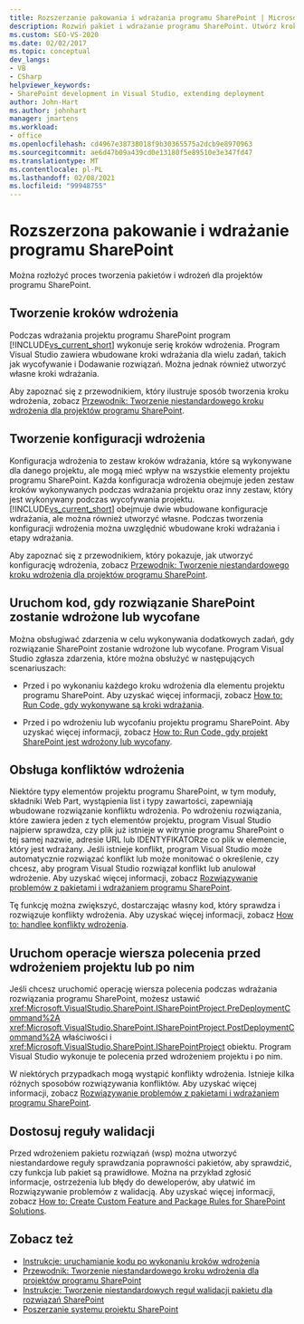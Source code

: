 ```yaml
---
title: Rozszerzanie pakowania i wdrażania programu SharePoint | Microsoft Docs
description: Rozwiń pakiet i wdrażanie programu SharePoint. Utwórz kroki wdrażania i konfiguracje. Obsłuż konflikty wdrożenia. Dostosuj reguły sprawdzania poprawności.
ms.custom: SEO-VS-2020
ms.date: 02/02/2017
ms.topic: conceptual
dev_langs:
- VB
- CSharp
helpviewer_keywords:
- SharePoint development in Visual Studio, extending deployment
author: John-Hart
ms.author: johnhart
manager: jmartens
ms.workload:
- office
ms.openlocfilehash: cd4967e38738018f9b30365575a2dcb9e8970963
ms.sourcegitcommit: ae6d47b09a439cd0e13180f5e89510e3e347fd47
ms.translationtype: MT
ms.contentlocale: pl-PL
ms.lasthandoff: 02/08/2021
ms.locfileid: "99948755"
---
```

# <a name="extend-sharepoint-packaging-and-deployment"></a>Rozszerzona pakowanie i wdrażanie programu SharePoint
  Można rozłożyć proces tworzenia pakietów i wdrożeń dla projektów programu SharePoint.

## <a name="create-deployment-steps"></a>Tworzenie kroków wdrożenia
 Podczas wdrażania projektu programu SharePoint program [!INCLUDE[vs_current_short](../sharepoint/includes/vs-current-short-md.md)] wykonuje serię kroków wdrożenia. Program Visual Studio zawiera wbudowane kroki wdrażania dla wielu zadań, takich jak wycofywanie i Dodawanie rozwiązań. Można jednak również utworzyć własne kroki wdrażania.

 Aby zapoznać się z przewodnikiem, który ilustruje sposób tworzenia kroku wdrożenia, zobacz [Przewodnik: Tworzenie niestandardowego kroku wdrożenia dla projektów programu SharePoint](../sharepoint/walkthrough-creating-a-custom-deployment-step-for-sharepoint-projects.md).

## <a name="create-deployment-configurations"></a>Tworzenie konfiguracji wdrożenia
 Konfiguracja wdrożenia to zestaw kroków wdrażania, które są wykonywane dla danego projektu, ale mogą mieć wpływ na wszystkie elementy projektu programu SharePoint. Każda konfiguracja wdrożenia obejmuje jeden zestaw kroków wykonywanych podczas wdrażania projektu oraz inny zestaw, który jest wykonywany podczas wycofywania projektu. [!INCLUDE[vs_current_short](../sharepoint/includes/vs-current-short-md.md)] obejmuje dwie wbudowane konfiguracje wdrażania, ale można również utworzyć własne. Podczas tworzenia konfiguracji wdrożenia można uwzględnić wbudowane kroki wdrażania i etapy wdrażania.

 Aby zapoznać się z przewodnikiem, który pokazuje, jak utworzyć konfigurację wdrożenia, zobacz [Przewodnik: Tworzenie niestandardowego kroku wdrożenia dla projektów programu SharePoint](../sharepoint/walkthrough-creating-a-custom-deployment-step-for-sharepoint-projects.md).

## <a name="run-code-when-a-sharepoint-solution-is-deployed-or-retracted"></a>Uruchom kod, gdy rozwiązanie SharePoint zostanie wdrożone lub wycofane
 Można obsługiwać zdarzenia w celu wykonywania dodatkowych zadań, gdy rozwiązanie SharePoint zostanie wdrożone lub wycofane. Program Visual Studio zgłasza zdarzenia, które można obsłużyć w następujących scenariuszach:

- Przed i po wykonaniu każdego kroku wdrożenia dla elementu projektu programu SharePoint. Aby uzyskać więcej informacji, zobacz [How to: Run Code, gdy wykonywane są kroki wdrażania](../sharepoint/how-to-run-code-when-deployment-steps-are-executed.md).

- Przed i po wdrożeniu lub wycofaniu projektu programu SharePoint. Aby uzyskać więcej informacji, zobacz [How to: Run Code, gdy projekt SharePoint jest wdrożony lub wycofany](../sharepoint/how-to-run-code-when-a-sharepoint-project-is-deployed-or-retracted.md).

## <a name="handle-deployment-conflicts"></a>Obsługa konfliktów wdrożenia
 Niektóre typy elementów projektu programu SharePoint, w tym moduły, składniki Web Part, wystąpienia list i typy zawartości, zapewniają wbudowane rozwiązanie konfliktu wdrożenia. Po wdrożeniu rozwiązania, które zawiera jeden z tych elementów projektu, program Visual Studio najpierw sprawdza, czy plik już istnieje w witrynie programu SharePoint o tej samej nazwie, adresie URL lub IDENTYFIKATORze co plik w elemencie, który jest wdrażany. Jeśli istnieje konflikt, program Visual Studio może automatycznie rozwiązać konflikt lub może monitować o określenie, czy chcesz, aby program Visual Studio rozwiązał konflikt lub anulował wdrożenie. Aby uzyskać więcej informacji, zobacz [Rozwiązywanie problemów z pakietami i wdrażaniem programu SharePoint](../sharepoint/troubleshooting-sharepoint-packaging-and-deployment.md).

 Tę funkcję można zwiększyć, dostarczając własny kod, który sprawdza i rozwiązuje konflikty wdrożenia. Aby uzyskać więcej informacji, zobacz [How to: handlee konflikty wdrożenia](../sharepoint/how-to-handle-deployment-conflicts.md).

## <a name="run-command-line-operations-before-or-after-a-project-is-deployed"></a>Uruchom operacje wiersza polecenia przed wdrożeniem projektu lub po nim
 Jeśli chcesz uruchomić operację wiersza polecenia podczas wdrażania rozwiązania programu SharePoint, możesz ustawić <xref:Microsoft.VisualStudio.SharePoint.ISharePointProject.PreDeploymentCommand%2A> <xref:Microsoft.VisualStudio.SharePoint.ISharePointProject.PostDeploymentCommand%2A> właściwości i <xref:Microsoft.VisualStudio.SharePoint.ISharePointProject> obiektu. Program Visual Studio wykonuje te polecenia przed wdrożeniem projektu i po nim.

 W niektórych przypadkach mogą wystąpić konflikty wdrożenia. Istnieje kilka różnych sposobów rozwiązywania konfliktów. Aby uzyskać więcej informacji, zobacz [Rozwiązywanie problemów z pakietami i wdrażaniem programu SharePoint](../sharepoint/troubleshooting-sharepoint-packaging-and-deployment.md).

## <a name="customize-validation-rules"></a>Dostosuj reguły walidacji
 Przed wdrożeniem pakietu rozwiązań (wsp) można utworzyć niestandardowe reguły sprawdzania poprawności pakietów, aby sprawdzić, czy funkcja lub pakiet są prawidłowe. Można na przykład zgłosić informacje, ostrzeżenia lub błędy do deweloperów, aby ułatwić im Rozwiązywanie problemów z walidacją. Aby uzyskać więcej informacji, zobacz [How to: Create Custom Feature and Package Rules for SharePoint Solutions](../sharepoint/how-to-create-custom-feature-and-package-validation-rules-for-sharepoint-solutions.md).

## <a name="see-also"></a>Zobacz też
- [Instrukcje: uruchamianie kodu po wykonaniu kroków wdrożenia](../sharepoint/how-to-run-code-when-deployment-steps-are-executed.md)
- [Przewodnik: Tworzenie niestandardowego kroku wdrożenia dla projektów programu SharePoint](../sharepoint/walkthrough-creating-a-custom-deployment-step-for-sharepoint-projects.md)
- [Instrukcje: Tworzenie niestandardowych reguł walidacji pakietu dla rozwiązań SharePoint](../sharepoint/how-to-create-custom-feature-and-package-validation-rules-for-sharepoint-solutions.md)
- [Poszerzanie systemu projektu SharePoint](../sharepoint/extending-the-sharepoint-project-system.md)

